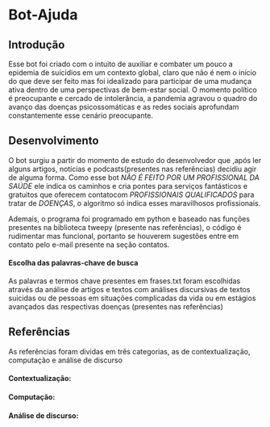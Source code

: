 # Bot-Ajuda

## **Introdução**
	
Esse bot foi criado com o intuito de auxiliar e combater um pouco a epidemia de suícidios em um contexto global, claro que não é nem o início do que deve ser feito mas foi idealizado para participar de uma mudança ativa dentro de uma perspectivas de bem-estar social. O momento político é preocupante e cercado de intolerância, a pandemia agravou o quadro do avanço das doenças psicossomáticas e as redes sociais aprofundam constantemente esse cenário preocupante.

## **Desenvolvimento**
	
O bot surgiu a partir do momento de estudo do desenvolvedor que ,após ler alguns artigos, notícias e podcasts(presentes nas referências) decidiu agir de alguma forma. Como esse bot *NÃO É FEITO POR UM PROFISSIONAL DA SAÚDE* ele indica os caminhos e cria pontes para serviços fantásticos e gratuitos que oferecem contatocom *PROFISSIONAIS QUALIFICADOS* para tratar de *DOENÇAS*, o algoritmo só indica esses maravilhosos profissionais.
	
Ademais, o programa foi programado em python e baseado nas funções presentes na biblioteca tweepy (presente nas referências), o código é rudimentar mas funcional, portanto se houverem sugestões entre em contato pelo e-mail presente na seção contatos.

#### **Escolha das palavras-chave de busca**
	
As palavras e termos chave presentes em frases.txt foram escolhidas através da análise de artigos e textos com análises discursivas de textos suicidas ou de pessoas em situações complicadas da vida ou em estágios avançados das respectivas doenças (presentes nas referências)

## **Referências**
	
As referências foram dividas em três categorias, as de contextualização, computação e análise de discurso

#### **Contextualização:**

#### **Computação:**

#### **Análise de discurso:**

